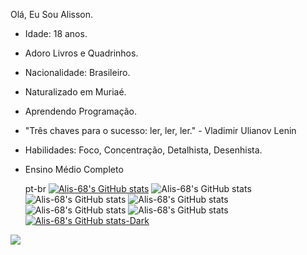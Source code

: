 Olá, Eu Sou Alisson.
- Idade: 18 anos.
- Adoro Livros e Quadrinhos.
- Nacionalidade: Brasileiro.
- Naturalizado em Muriaé.
- Aprendendo Programação.
- "Três chaves para o sucesso: ler, ler, ler." - Vladimir Ulianov Lenin
- Habilidades: Foco, Concentração, Detalhista, Desenhista.
- Ensino Médio Completo

  pt-br
[![Alis-68's GitHub stats](https://github-readme-stats.vercel.app/api?username=Alis-68)](https://github.com/Alis-68/github-readme-stats)
![Alis-68's GitHub stats](https://github-readme-stats.vercel.app/api?username=Alis-68&hide=contribs,prs)
![Alis-68's GitHub stats](https://github-readme-stats.vercel.app/api?username=Alis-68&show=reviews,discussions_started,discussions_answered,prs_merged,prs_merged_percentage)
![Alis-68's GitHub stats](https://github-readme-stats.vercel.app/api?username=Alis-68&show_icons=true)
![Alis-68's GitHub stats](https://github-readme-stats.vercel.app/api?username=Alis-68&show_icons=true&theme=transparent)
![Alis-68's GitHub stats](https://github-readme-stats.vercel.app/api?username=Alis-68&show_icons=true&bg_color=00000000)
[![Alis-68's GitHub stats-Dark](https://github-readme-stats.vercel.app/api?username=Alis-68&show_icons=true&theme=dark#gh-dark-mode-only)](https://github.com/Alis-68/github-readme-stats#gh-dark-mode-only)
<picture>
  <source
    srcset="https://github-readme-stats.vercel.app/api?username=Alis-68&show_icons=true&theme=dark"
    media="(prefers-color-scheme: dark)"
  />
  <source
    srcset="https://github-readme-stats.vercel.app/api?username=Alis-68&show_icons=true"
    media="(prefers-color-scheme: light), (prefers-color-scheme: no-preference)"
  />
  <img src="https://github-readme-stats.vercel.app/api?username=Alis-68&show_icons=true" />
</picture>



